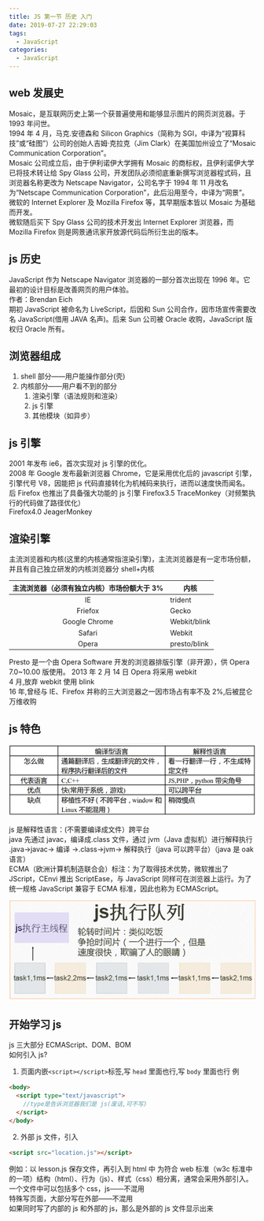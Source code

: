```yaml
---
title: JS 第一节 历史 入门
date: 2019-07-27 22:29:03
tags:
  - JavaScript
categories:
  - JavaScript
---
```


## web 发展史

Mosaic，是互联网历史上第一个获普遍使用和能够显示图片的网页浏览器。于 1993 年问世。  
1994 年 4 月，马克.安德森和 Silicon Graphics（简称为 SGI，中译为“视算科技”或“硅图”）公司的创始人吉姆·克拉克（Jim Clark）在美国加州设立了“Mosaic Communication Corporation”。  
Mosaic 公司成立后，由于伊利诺伊大学拥有 Mosaic 的商标权，且伊利诺伊大学已将技术转让给 Spy Glass 公司，开发团队必须彻底重新撰写浏览器程式码，且浏览器名称更改为 Netscape Navigator，公司名字于 1994 年 11 月改名为“Netscape Communication Corporation”，此后沿用至今，中译为“网景”。  
微软的 Internet Explorer 及 Mozilla Firefox 等，其早期版本皆以 Mosaic 为基础而开发。  
微软随后买下 Spy Glass 公司的技术开发出 Internet Explorer 浏览器，而 Mozilla Firefox 则是网景通讯家开放源代码后所衍生出的版本。

## js 历史

JavaScript 作为 Netscape Navigator 浏览器的一部分首次出现在 1996 年。它最初的设计目标是改善网页的用户体验。  
作者：Brendan Eich  
期初 JavaScript 被命名为 LiveScript，后因和 Sun 公司合作，因市场宣传需要改名 JavaScript(借用 JAVA 名声)。后来 Sun 公司被 Oracle 收购，JavaScript 版权归 Oracle 所有。

## 浏览器组成

1. shell 部分——用户能操作部分(壳)
2. 内核部分——用户看不到的部分
   1. 渲染引擎（语法规则和渲染）
   2. js 引擎
   3. 其他模块（如异步）

## js 引擎

2001 年发布 ie6，首次实现对 js 引擎的优化。  
2008 年 Google 发布最新浏览器 Chrome，它是采用优化后的 javascript 引擎，引擎代号 V8，因能把 js 代码直接转化为机械码来执行，进而以速度快而闻名。  
后 Firefox 也推出了具备强大功能的 js 引擎
Firefox3.5 TraceMonkey（对频繁执行的代码做了路径优化）  
Firefox4.0 JeagerMonkey

## 渲染引擎

主流浏览器和内核(这里的内核通常指渲染引擎)，主流浏览器是有一定市场份额，并且有自己独立研发的内核浏览器分 shell+内核

| 主流浏览器（必须有独立内核）市场份额大于 3% | 内核         |
| :-----------------------------------------: | ------------ |
|                     IE                      | trident      |
|                   Friefox                   | Gecko        |
|                Google Chrome                | Webkit/blink |
|                   Safari                    | Webkit       |
|                    Opera                    | presto/blink |

Presto 是一个由 Opera Software 开发的浏览器排版引擎（非开源），供 Opera 7.0~10.00 版使用。
2013 年 2 月 14 日 Opera 将采用 webkit  
4 月,放弃 webkit 使用 blink  
16 年,曾经与 IE、Firefox 并称的三大浏览器之一因市场占有率不及 2%,后被昆仑万维收购

## js 特色

<img src="./JS-第一节-历史-入门/js特点.png" alt="alt" title="" />

js 是解释性语言：(不需要编译成文件）跨平台  
java 先通过 javac，编译成.class 文件，通过 jvm（Java 虚拟机）进行解释执行
.java→javac→ 编译 →.class→jvm→ 解释执行（java 可以跨平台）（java 是 oak 语言）  
ECMA（欧洲计算机制造联合会）标注：为了取得技术优势，微软推出了 JScript，CEnvi 推出 ScriptEase，与 JavaScript 同样可在浏览器上运行。为了统一规格 JavaScript 兼容于 ECMA 标准，因此也称为 ECMAScript。

<img src="./JS-第一节-历史-入门/js执行队列.png" alt="alt" title="" />

## 开始学习 js

js 三大部分 ECMAScript、DOM、BOM  
如何引入 js?

1. 页面内嵌`<script></script>`标签,写 `head` 里面也行,写 `body` 里面也行
   例

```html
<body>
  <script type="text/javascript">
    //type是告诉浏览器我们是 js(废话,可不写)
  </script>
</body>
```

2. 外部 js 文件，引入

```html
<script src="location.js"></script>
```

例如：以 lesson.js 保存文件，再引入到 html 中
为符合 web 标准（w3c 标准中的一项）结构（html）、行为（js）、样式（css）相分离，通常会采用外部引入。  
一个文件中可以包括多个 css，js——不混用  
特殊写页面，大部分写在外部——不混用  
如果同时写了内部的 js 和外部的 js，那么是外部的 js 文件显示出来
